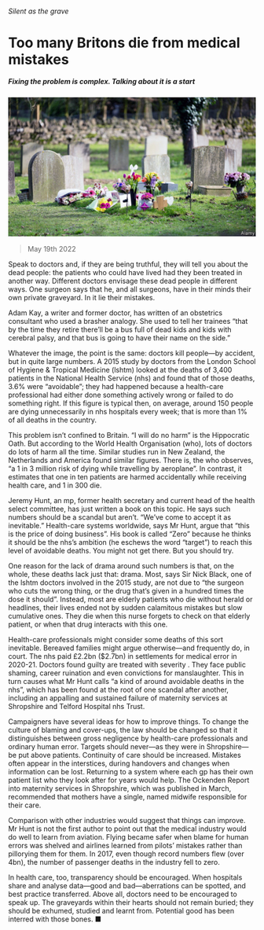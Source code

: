 ###### Silent as the grave

# Too many Britons die from medical mistakes 

##### Fixing the problem is complex. Talking about it is a start 

![image](images/20220521_BRP506.jpg) 

> May 19th 2022 

Speak to doctors and, if they are being truthful, they will tell you about the dead people: the patients who could have lived had they been treated in another way. Different doctors envisage these dead people in different ways. One surgeon says that he, and all surgeons, have in their minds their own private graveyard. In it lie their mistakes. 

Adam Kay, a writer and former doctor, has written of an obstetrics consultant who used a brasher analogy. She used to tell her trainees “that by the time they retire there’ll be a bus full of dead kids and kids with cerebral palsy, and that bus is going to have their name on the side.”

Whatever the image, the point is the same: doctors kill people—by accident, but in quite large numbers. A 2015 study by doctors from the London School of Hygiene &amp; Tropical Medicine (lshtm) looked at the deaths of 3,400 patients in the National Health Service (nhs) and found that of those deaths, 3.6% were “avoidable”; they had happened because a health-care professional had either done something actively wrong or failed to do something right. If this figure is typical then, on average, around 150 people are dying unnecessarily in nhs hospitals every week; that is more than 1% of all deaths in the country. 

This problem isn’t confined to Britain. “I will do no harm” is the Hippocratic Oath. But according to the World Health Organisation (who), lots of doctors do lots of harm all the time. Similar studies run in New Zealand, the Netherlands and America found similar figures. There is, the who observes, “a 1 in 3 million risk of dying while travelling by aeroplane”. In contrast, it estimates that one in ten patients are harmed accidentally while receiving health care, and 1 in 300 die. 

Jeremy Hunt, an mp, former health secretary and current head of the health select committee, has just written a book on this topic. He says such numbers should be a scandal but aren’t. “We’ve come to accept it as inevitable.” Health-care systems worldwide, says Mr Hunt, argue that “this is the price of doing business”. His book is called “Zero” because he thinks it should be the nhs’s ambition (he eschews the word “target”) to reach this level of avoidable deaths. You might not get there. But you should try. 

One reason for the lack of drama around such numbers is that, on the whole, these deaths lack just that: drama. Most, says Sir Nick Black, one of the lshtm doctors involved in the 2015 study, are not due to “the surgeon who cuts the wrong thing, or the drug that’s given in a hundred times the dose it should”. Instead, most are elderly patients who die without herald or headlines, their lives ended not by sudden calamitous mistakes but slow cumulative ones. They die when this nurse forgets to check on that elderly patient, or when that drug interacts with this one. 

Health-care professionals might consider some deaths of this sort inevitable. Bereaved families might argue otherwise—and frequently do, in court. The nhs paid £2.2bn ($2.7bn) in settlements for medical error in 2020-21. Doctors found guilty are treated with severity . They face public shaming, career ruination and even convictions for manslaughter. This in turn causes what Mr Hunt calls “a kind of  around avoidable deaths in the nhs”, which has been found at the root of one scandal after another, including an appalling and sustained failure of maternity services at Shropshire and Telford Hospital nhs Trust. 

Campaigners have several ideas for how to improve things. To change the culture of blaming and cover-ups, the law should be changed so that it distinguishes between gross negligence by health-care professionals and ordinary human error. Targets should never—as they were in Shropshire—be put above patients. Continuity of care should be increased. Mistakes often appear in the interstices, during handovers and changes when information can be lost. Returning to a system where each gp has their own patient list who they look after for years would help. The Ockenden Report into maternity services in Shropshire, which was published in March, recommended that mothers have a single, named midwife responsible for their care.

Comparison with other industries would suggest that things can improve. Mr Hunt is not the first author to point out that the medical industry would do well to learn from aviation. Flying became safer when blame for human errors was shelved and airlines learned from pilots’ mistakes rather than pillorying them for them. In 2017, even though record numbers flew (over 4bn), the number of passenger deaths in the industry fell to zero. 

In health care, too, transparency should be encouraged. When hospitals share and analyse data—good and bad—aberrations can be spotted, and best practice transferred. Above all, doctors need to be encouraged to speak up. The graveyards within their hearts should not remain buried; they should be exhumed, studied and learnt from. Potential good has been interred with those bones. ■


